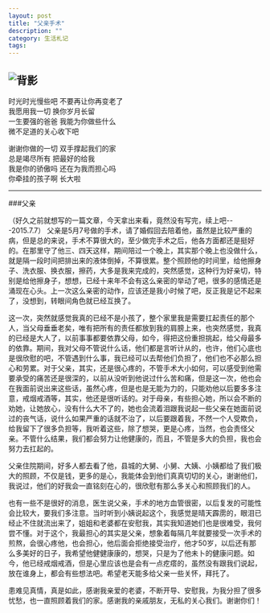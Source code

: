 ```yaml
---
layout: post
title: "父亲手术"
description: ""
category: 生活札记
tags: 
---
```

![背影](http://www.mojiaqin.cn/images/2015/fuqin.jpg)
---
时光时光慢些吧 不要再让你再变老了  
我愿用我一切 换你岁月长留  
一生要强的爸爸 我能为你做些什么  
微不足道的关心收下吧  

谢谢你做的一切 双手撑起我们的家  
总是竭尽所有 把最好的给我  
我是你的骄傲吗 还在为我而担心吗  
你牵挂的孩子啊 长大啦  

---   

###父亲  

（好久之前就想写的一篇文章，今天拿出来看，竟然没有写完，续上吧---2015.7.7）
父亲是5月7号做的手术，请了婚假回去陪着他，虽然是比较严重的病，但是总的来说，手术不算很大的，至少做完手术之后，他各方面都还是挺好的。在那里守了他三、四天这样，期间陪过一个晚上，其实那个晚上也没做什么，就是隔一段时间把排出来的液体倒掉，不算很累。整个照顾他的时间里，给他擦身子、洗衣服、换衣服，擦药，大多是我来完成的，突然感觉，这种行为好亲切，特别是给他擦身子，想想，已经十来年不会有这么亲密的举动了吧，很多的感情还是涌现在心头。上一次这么亲密的动作，应该还是我小时候了吧，反正我是记不起来了，没想到，转眼间角色就已经互换了。  

这一次，突然就感觉我真的已经不是小孩了，整个家里我是需要扛起责任的那个人，当父母垂垂老矣，唯有把所有的责任都放到我的肩膀上来，也突然感觉，我真的已经是大人了，以前事事都要依靠父母，如今，得把这份重担挑起，给父母最多的依靠。期间，我对父母不管说什么话，他们都是言听计从的，也许，他们心底也是很欣慰的吧，不管遇到什么事，我已经可以去帮他们负担了，他们也不必那么担心和劳累。对于父亲，其实，还是很心疼的，不管手术大小如何，可以感受到他需要承受的痛苦还是很深的，以前从没听到他说过什么苦和痛，但是这一次，他也会在我面前说出来这些话，虽然心疼，但是也是无能为力的，只能劝他以后要多多注意，戒烟戒酒等，其实，他还是很听话的。对于母亲，有些担心她，所以会不断的劝她，让她放心，没有什么大不了的，她也会流着泪跟我说起一些父亲在她面前说过的丧气话，说什么如果严重的话就不治了，以后要跟着我，不然一个人受欺负，给我留下了很多负担等，我听着这些，除了想哭，更是心疼，当然，也会责怪父亲。不管什么结果，我们都会努力让他健康的，而且，不管是多大的负担，我也会努力去扛起的。  

父亲住院期间，好多人都去看了他，县城的大舅、小舅、大姨、小姨都给了我们极大的照顾，不仅是钱，更多的是心，我能体会到他们真真切切的关心，谢谢他们，我说过，他们的好我会一直铭刻在心的，很欣慰有那么多关心和照顾我们的人。  

也有一些不是很好的消息，医生说父亲，手术的地方血管很密，以后复发的可能性会比较大，要我们多注意。当时听到小姨说起这个，我感觉是晴天霹雳的，眼泪已经止不住就流出来了，姐姐和老婆都在安慰我，其实我知道她们也是很难受，我何尝不懂。对于这个，我最担心的其实是父亲，想象着每隔几年就要接受一次手术的煎熬，会很心疼他，也会担心，他后面会拒绝接受治疗，他才50岁，以后还有那么多美好的日子，我希望他健健康康的，想哭，只是为了他未卜的健康问题。如今，他已经戒烟戒酒，但是心里应该也是会有一点疙瘩的，虽然没有跟我们说起，放在谁身上，都会有些想法吧。希望老天能多给父亲一些关怀，拜托了。  

患难见真情，真是如此，感谢我亲爱的老婆，不断开导、安慰我，为我分担了很多忧愁，也一直照顾着我们的家。感谢我的亲戚朋友，无私的关心我们。谢谢你们！



